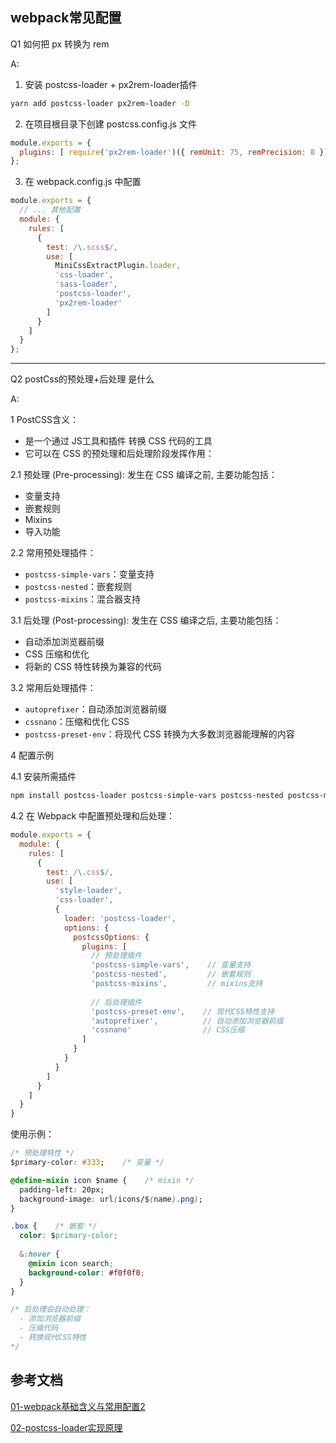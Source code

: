## webpack常见配置

Q1 如何把 px 转换为 rem

A: <br/>

1. 安装 postcss-loader + px2rem-loader插件

```bash
yarn add postcss-loader px2rem-loader -D
```

2. 在项目根目录下创建 postcss.config.js 文件

```javascript
module.exports = {
  plugins: [ require('px2rem-loader')({ remUnit: 75, remPrecision: 8 }) ]
};
```

3. 在 webpack.config.js 中配置

```javascript
module.exports = {
  // ... 其他配置
  module: { 
    rules: [ 
      { 
        test: /\.scss$/, 
        use: [
          MiniCssExtractPlugin.loader, 
          'css-loader', 
          'sass-loader',
          'postcss-loader',
          'px2rem-loader'
        ] 
      } 
    ] 
  }
};
```


-------------------------------------
Q2 postCss的预处理+后处理 是什么

A: <br/>

1 PostCSS含义：
  - 是一个通过 JS工具和插件 转换 CSS 代码的工具
  - 它可以在 CSS 的预处理和后处理阶段发挥作用：

2.1 预处理 (Pre-processing): 发生在 CSS 编译之前, 主要功能包括：
  - 变量支持
  - 嵌套规则
  - Mixins
  - 导入功能

2.2 常用预处理插件：
  - `postcss-simple-vars`：变量支持
  - `postcss-nested`：嵌套规则
  - `postcss-mixins`：混合器支持


3.1 后处理 (Post-processing): 发生在 CSS 编译之后, 主要功能包括：
  - 自动添加浏览器前缀
  - CSS 压缩和优化
  - 将新的 CSS 特性转换为兼容的代码

3.2 常用后处理插件：
  - `autoprefixer`：自动添加浏览器前缀
  - `cssnano`：压缩和优化 CSS
  - `postcss-preset-env`：将现代 CSS 转换为大多数浏览器能理解的内容


4 配置示例

4.1 安装所需插件

```bash
npm install postcss-loader postcss-simple-vars postcss-nested postcss-mixins autoprefixer cssnano postcss-preset-env -D
```

4.2 在 Webpack 中配置预处理和后处理：

```javascript
module.exports = {
  module: {
    rules: [
      {
        test: /\.css$/,
        use: [
          'style-loader',
          'css-loader',
          {
            loader: 'postcss-loader',
            options: {
              postcssOptions: {
                plugins: [
                  // 预处理插件
                  'postcss-simple-vars',    // 变量支持
                  'postcss-nested',         // 嵌套规则
                  'postcss-mixins',         // mixins支持
                  
                  // 后处理插件
                  'postcss-preset-env',    // 现代CSS特性支持
                  'autoprefixer',          // 自动添加浏览器前缀
                  'cssnano'                // CSS压缩
                ]
              }
            }
          }
        ]
      }
    ]
  }
}
```

使用示例：
```css
/* 预处理特性 */
$primary-color: #333;    /* 变量 */

@define-mixin icon $name {    /* mixin */
  padding-left: 20px;
  background-image: url(icons/$(name).png);
}

.box {    /* 嵌套 */
  color: $primary-color;
  
  &:hover {
    @mixin icon search;
    background-color: #f0f0f0;
  }
}

/* 后处理会自动处理：
  - 添加浏览器前缀
  - 压缩代码
  - 转换现代CSS特性
*/
```



## 参考文档

[01-webpack基础含义与常用配置2](http://www.zhufengpeixun.com/strong/html/103.1.webpack-usage.html)


[02-postcss-loader实现原理](http://www.zhufengpeixun.com/strong/html/87.postcss.html)